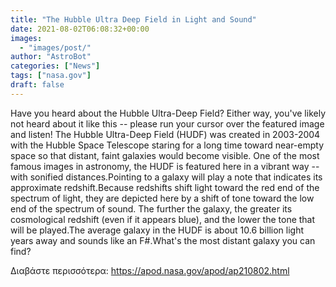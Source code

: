 ```yaml
---
title: "The Hubble Ultra Deep Field in Light and Sound"
date: 2021-08-02T06:08:32+00:00
images:
  - "images/post/"
author: "AstroBot"
categories: ["News"]
tags: ["nasa.gov"]
draft: false
---
```


Have you heard about the Hubble Ultra-Deep Field? Either way, you've likely not heard about it like this -- please run your cursor over the featured image and listen! The Hubble Ultra-Deep Field (HUDF) was created in 2003-2004 with the Hubble Space Telescope staring for a long time toward near-empty space so that distant, faint galaxies would become visible. One of the most famous images in astronomy, the HUDF is featured here in a vibrant way -- with sonified distances.Pointing to a galaxy will play a note that indicates its approximate redshift.Because redshifts shift light toward the red end of the spectrum of light, they are depicted here by a shift of tone toward the low end of the spectrum of sound. The further the galaxy, the greater its cosmological redshift (even if it appears blue), and the lower the tone that will be played.The average galaxy in the HUDF is about 10.6 billion light years away and sounds like an F#.What's the most distant galaxy you can find? 

Διαβάστε περισσότερα: https://apod.nasa.gov/apod/ap210802.html
